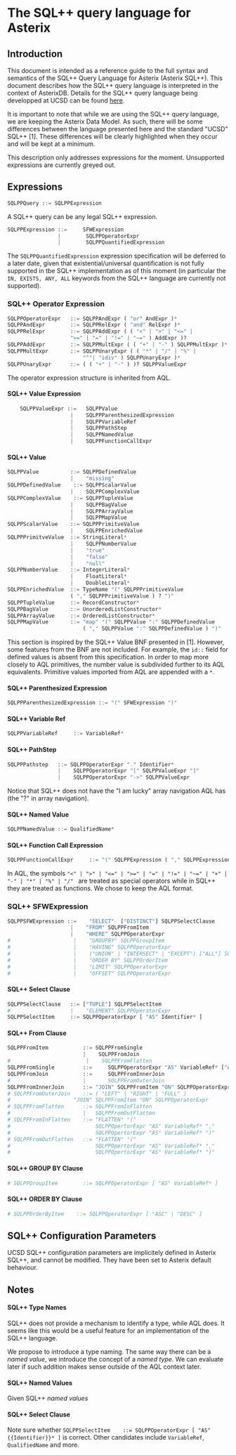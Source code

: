 # The SQL++ query language for Asterix


## Introduction

This document is intended as a reference guide to the full syntax and semantics of the SQL++ Query Language for Asterix (Asterix SQL++). This document describes how the SQL++ query language is interpreted in the context of AsterixDB. Details for the SQL++ query language being developped at UCSD can be found [here](http://forward.ucsd.edu/sqlpp.html).

It is important to note that while we are using the SQL++ query language, we are keeping the Asterix Data Model. As such, there will be some differences between the language presented here and the standard "UCSD" SQL++ [1]. These differences will be clearly highlighted when they occur and will be kept at a minimum.

This description only addresses expressions for the moment. Unsupported expressions are currently greyed out.

## Expressions
```python
SQLPPQuery ::= SQLPPExpression
```    
A SQL++ query can be any legal SQL++ expression.

```python
SQLPPExpression ::=     SFWExpression
                |        SQLPPOperatorExpr
                |        SQLPPQuantifiedExpression
```

The `SQLPPQuantifiedExpression` expression specification will be deferred to a later date, given that existential/universal quantification is not fully supported in tbe SQL++ implementation as of this moment (in particular the `IN, EXISTS, ANY, ALL` keywords from the SQL++ language are currently not supported).

### SQL++ Operator Expression

```python
SQLPPOperatorExpr   ::= SQLPPAndExpr ( "or" AndExpr )*
SQLPPAndExpr        ::= SQLPPRelExpr ( "and" RelExpr )*
SQLPPRelExpr        ::= SQLPPAddExpr ( ( "<" | ">" | "<=" | 
                    ">=" | "=" | "!=" | "~=" ) AddExpr )?
SQLPPAddExpr        ::= SQLPPMultExpr ( ( "+" | "-" ) SQLPPMultExpr )*
SQLPPMultExpr       ::= SQLPPUnaryExpr ( ( "*" | "/" | "%" |
                        "^"| "idiv" ) SQLPPUnaryExpr )*
SQLPPUnaryExpr      ::= ( ( "+" | "-" ) )? SQLPPValueExpr
```

The operator expression structure is inherited from AQL.

#### SQL++ Value Expression

```python
    SQLPPValueExpr ::=   SQLPPValue
                    |    SQLPPParenthesizedExpression
                    |    SQLPPVariableRef
                    |    SQLPPPathStep
                    |    SQLPPNamedValue
                    |    SQLPPFunctionCallExpr
```
                    
#### SQL++ Value

```python
SQLPPValue          ::= SQLPPDefinedValue
                    |    "missing"
SQLPPDefinedValue    ::= SQLPPScalarValue
                    |    SQLPPComplexValue
SQLPPComplexValue    ::= SQLPPTupleValue
                    |    SQLPPBagValue
                    |    SQLPPArrayValue
                    |    SQLPPMapValue
SQLPPScalarValue    ::= SQLPPPrimitveValue
                    |    SQLPPEnrichedValue
SQLPPPrimitveValue  ::= StringLiteral*
                    |    SQLPPNumberValue
                    |    "true"
                    |    "false"
                    |    "null"
SQLPPNumberValue    ::= IntegerLiteral*
                    |    FloatLiteral*
                    |    DoubleLiteral*
SQLPPEnrichedValue  ::= TypeName "(" SQLPPPrimitiveValue 
                    ( "," SQLPPPrimitiveValue ) ? ")"
SQLPPTupleValue     ::= RecordConstructor*
SQLPPBagValue       ::= UnorderedListConstructor*
SQLPPArrayValue     ::= OrderedListConstructor*
SQLPPMapValue       ::= "map" "(" SQLPPValue ":" SQLPPDefinedValue 
                        ( "," SQLPPValue ":" SQLPPDefinedValue ) ")"
```
    
This section is inspired by the SQL++ Value BNF presented in [1]. However, some features from the BNF are not included. For example,
the `id::` field for defined values is absent from this specification. In order to map more closely to AQL primitives, the number value is subdivided further to its AQL equivalents. Primitive values imported from AQL are appended with a `*`.

#### SQL++ Parenthesized Expression

```python
SQLPPParenthesizedExpression ::= "(" SFWExpression ")"
```
    
#### SQL++ Variable Ref

```python
SQLPPVariableRef     ::= VariableRef*
```
    
#### SQL++ PathStep

```python
SQLPPPathstep   ::= SQLPPOperatorExpr "." Identifier*
                |    SQLPPOperatorExpr "[" SQLPPValueExpr "]"
                |    SQLPPOperatorExpr "->" SQLPPValueExpr
```

Notice that SQL++ does not have the "I am lucky" array navigation AQL has (the "?" in array navigation).            
#### SQL++ Named Value

```python
SQLPPNamedValue ::= QualifiedName*
```

#### SQL++ Function Call Expression

```python
SQLPPFunctionCallExpr     ::= "(" SQLPPExpression ( "," SQLPPExpression ) ? ")"
```

In AQL, the symbols `"<" | ">" | "<=" | ">=" | "=" | "!=" | "~=" | "+" | "-" | "*" | "%" | "/" ` are treated as special operators while in SQL++ they are treated as functions. We chose to keep the AQL format.

### SQL++ SFWExpression

```python
SQLPPSFWExpression ::=    "SELECT"  ["DISTINCT"] SQLPPSelectClause
                    |    "FROM" SQLPPFromItem
                    |    "WHERE" SQLPPOperatorExpr
#                    |    "GROUPBY" SQLPPGroupItem
#                    |    "HAVING" SQLPPOperatorExpr
#                    |    ("UNION" | "INTERSECT" | "EXCEPT") ["ALL"] SQLPPSFWExpression
#                    |    "ORDER BY" SQLPPOrderItem
#                    |    "LIMIT" SQLPPOperatorExpr
#                    |    "OFFSET" SQLPPOperatorExpr
```

#### SQL++ Select Clause

```python
SQLPPSelectClause   ::= ["TUPLE"] SQLPPSelectItem
#                   |    "ELEMENT" SQLPPOperatorExpr
SQLPPSelectItem     ::= SQLPPOperatorExpr [ "AS" Identifier* ]
```

#### SQL++ From Clause

```python
SQLPPFromItem           ::= SQLPPFromSingle
                        |    SQLPPFromJoin
#                        |    SQLPPFromFlatten
SQLPPFromSingle         ::=     SQLPPOperatorExpr "AS" VariableRef* ["AT" SQLPPOperatorExpr ]
SQLPPFromJoin           ::=     SQLPPFromInnerJoin
#                       |       SQLPPFromOuterJoin
SQLPPFromInnerJoin      ::= "JOIN" SQLPPFromItem "ON" SQLPPOperatorExpr
# SQLPPFromOuterJoin    ::= ( "LEFT" | "RIGHT" | "FULL" ) 
#                    "JOIN" SQLPPFromItem "ON" SQLPPOperatorExpr
# SQLPPFromFlatten      ::= SQLPPFromInFlatten
#                       |   SQLPPFromOutFlatten
# SQLPPFromInFlatten    ::= "FLATTEN" "("
#                           SQLPPOpertorExpr "AS" VariableRef* ","
#                           SQLPPOpertorExpr "AS" VariableRef* ")"
# SQLPPFromOutFlatten   ::= "FLATTEN" "("
#                           SQLPPOpertorExpr "AS" VariableRef* ","
#                           SQLPPOpertorExpr "AS" VariableRef* ")"
```

#### SQL++ GROUP BY Clause

```python
# SQLPPGroupItem        ::= SQLPPOperatorExpr [ "AS" VariableRef* ]
```

#### SQL++ ORDER BY Clause

```python
# SQLPPOrderByItem    ::= SQLPPOperatorExpr [ "ASC" | "DESC" ]
```

## SQL++ Configuration Parameters

UCSD SQL++ configuration parameters are implicitely defined in Asterix SQL++, and cannot be modified. They have been set to Asterix default behaviour.

## Notes

#### SQL++ Type Names

SQL++ does not provide a mechanism to identify a type, while AQL does. It seems like this would be a useful feature for an implementation of the SQL++ language.

We propose to introduce a type naming. The same way there can be a *named value*, we introduce the concept of a *named type*. We can evaluate later if such addition makes sense outside of the AQL context later.

#### SQL++ Named Values

Given SQL++ *named values*

#### SQL++ Select Clause

Note sure whether `SQLPPSelectItem    ::= SQLPPOperatorExpr [ "AS" {{Identifier}}* ]` is correct. Other candidates include `VariableRef`, `QualifiedName` and more.
